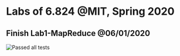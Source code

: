 # Labs of 6.824 @MIT, Spring 2020

## Finish Lab1-MapReduce @06/01/2020
![Passed all tests](https://github.com/ricemaster/6.824-mit-2020/blob/master/src/mr/passed-all-tests.png)
